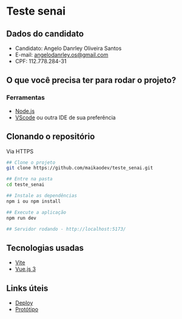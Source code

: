 # Teste senai

## Dados do candidato

- Candidato: Angelo Danrley Oliveira Santos
- E-mail: angelodanrley.os@gmail.com
- CPF: 112.778.284-31

## O que você precisa ter para rodar o projeto?

### Ferramentas

- [Node.js](https://nodejs.org/en)
- [VScode](https://code.visualstudio.com/) ou outra IDE de sua preferência

## Clonando o repositório

Via HTTPS

```bash
## Clone o projeto
git clone https://github.com/maikaodev/teste_senai.git

## Entre na pasta
cd teste_senai

## Instale as dependências
npm i ou npm install

## Execute a aplicação
npm run dev

## Servidor rodando - http://localhost:5173/
```

## Tecnologias usadas

- [Vite](https://vitejs.dev/)
- [Vue.js 3](https://vuejs.org/)

## Links úteis

- [Deploy](https://senaibymaikaodev.netlify.app/)
- [Protótipo](https://www.figma.com/file/AWwfT7R3rgdDhWqdVn9obD/Teste-estagiarios?type=design&node-id=0-1&mode=design&t=S7wPQ49311cEqkGX-0)
